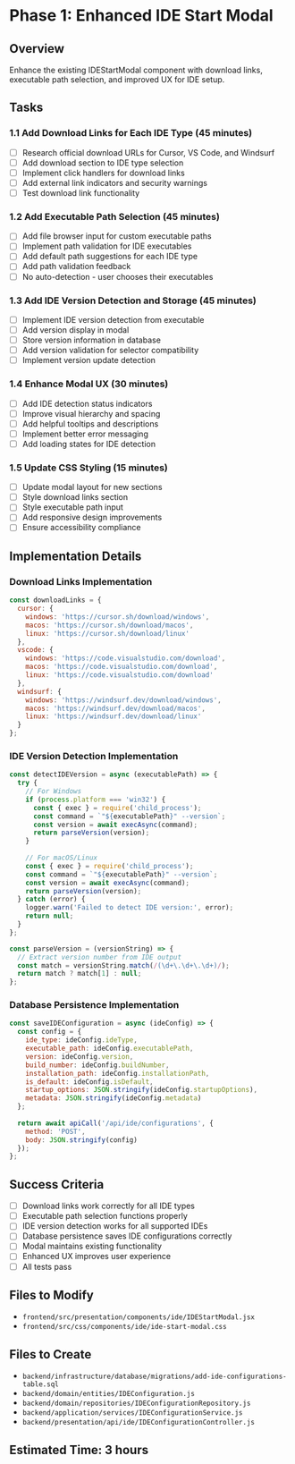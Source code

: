 # Phase 1: Enhanced IDE Start Modal

## Overview
Enhance the existing IDEStartModal component with download links, executable path selection, and improved UX for IDE setup.

## Tasks

### 1.1 Add Download Links for Each IDE Type (45 minutes)
- [ ] Research official download URLs for Cursor, VS Code, and Windsurf
- [ ] Add download section to IDE type selection
- [ ] Implement click handlers for download links
- [ ] Add external link indicators and security warnings
- [ ] Test download link functionality

### 1.2 Add Executable Path Selection (45 minutes)
- [ ] Add file browser input for custom executable paths
- [ ] Implement path validation for IDE executables
- [ ] Add default path suggestions for each IDE type
- [ ] Add path validation feedback
- [ ] No auto-detection - user chooses their executables

### 1.3 Add IDE Version Detection and Storage (45 minutes)
- [ ] Implement IDE version detection from executable
- [ ] Add version display in modal
- [ ] Store version information in database
- [ ] Add version validation for selector compatibility
- [ ] Implement version update detection

### 1.4 Enhance Modal UX (30 minutes)
- [ ] Add IDE detection status indicators
- [ ] Improve visual hierarchy and spacing
- [ ] Add helpful tooltips and descriptions
- [ ] Implement better error messaging
- [ ] Add loading states for IDE detection

### 1.5 Update CSS Styling (15 minutes)
- [ ] Update modal layout for new sections
- [ ] Style download links section
- [ ] Style executable path input
- [ ] Add responsive design improvements
- [ ] Ensure accessibility compliance

## Implementation Details

### Download Links Implementation
```javascript
const downloadLinks = {
  cursor: {
    windows: 'https://cursor.sh/download/windows',
    macos: 'https://cursor.sh/download/macos',
    linux: 'https://cursor.sh/download/linux'
  },
  vscode: {
    windows: 'https://code.visualstudio.com/download',
    macos: 'https://code.visualstudio.com/download',
    linux: 'https://code.visualstudio.com/download'
  },
  windsurf: {
    windows: 'https://windsurf.dev/download/windows',
    macos: 'https://windsurf.dev/download/macos',
    linux: 'https://windsurf.dev/download/linux'
  }
};
```

### IDE Version Detection Implementation
```javascript
const detectIDEVersion = async (executablePath) => {
  try {
    // For Windows
    if (process.platform === 'win32') {
      const { exec } = require('child_process');
      const command = `"${executablePath}" --version`;
      const version = await execAsync(command);
      return parseVersion(version);
    }
    
    // For macOS/Linux
    const { exec } = require('child_process');
    const command = `"${executablePath}" --version`;
    const version = await execAsync(command);
    return parseVersion(version);
  } catch (error) {
    logger.warn('Failed to detect IDE version:', error);
    return null;
  }
};

const parseVersion = (versionString) => {
  // Extract version number from IDE output
  const match = versionString.match(/(\d+\.\d+\.\d+)/);
  return match ? match[1] : null;
};
```

### Database Persistence Implementation
```javascript
const saveIDEConfiguration = async (ideConfig) => {
  const config = {
    ide_type: ideConfig.ideType,
    executable_path: ideConfig.executablePath,
    version: ideConfig.version,
    build_number: ideConfig.buildNumber,
    installation_path: ideConfig.installationPath,
    is_default: ideConfig.isDefault,
    startup_options: JSON.stringify(ideConfig.startupOptions),
    metadata: JSON.stringify(ideConfig.metadata)
  };
  
  return await apiCall('/api/ide/configurations', {
    method: 'POST',
    body: JSON.stringify(config)
  });
};
```

## Success Criteria
- [ ] Download links work correctly for all IDE types
- [ ] Executable path selection functions properly
- [ ] IDE version detection works for all supported IDEs
- [ ] Database persistence saves IDE configurations correctly
- [ ] Modal maintains existing functionality
- [ ] Enhanced UX improves user experience
- [ ] All tests pass

## Files to Modify
- `frontend/src/presentation/components/ide/IDEStartModal.jsx`
- `frontend/src/css/components/ide/ide-start-modal.css`

## Files to Create
- `backend/infrastructure/database/migrations/add-ide-configurations-table.sql`
- `backend/domain/entities/IDEConfiguration.js`
- `backend/domain/repositories/IDEConfigurationRepository.js`
- `backend/application/services/IDEConfigurationService.js`
- `backend/presentation/api/ide/IDEConfigurationController.js`

## Estimated Time: 3 hours
